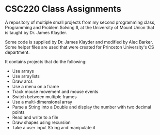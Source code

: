 # CSC220 Class Assignments
A repository of multiple small projects from my second programming class, Programming and Problem Solving II, at the University of Mount Union that is taught by Dr. James Klayder.

Some code is supplied by Dr. James Klayder and modified by Alec Barker. Some helper files are used that were created for Princeton University's CS department.

It contains projects that do the following:
- Use arrays
- Use arraylists
- Draw arcs
- Use a menu on a frame
- Track mouse movement and mouse events
- Switch between multiple frames
- Use a multi-dimensional array
- Parse a String into a Double and display the number with two decimal points
- Read and write to a file
- Draw shapes using recursion
- Take a user input String and manipulate it
